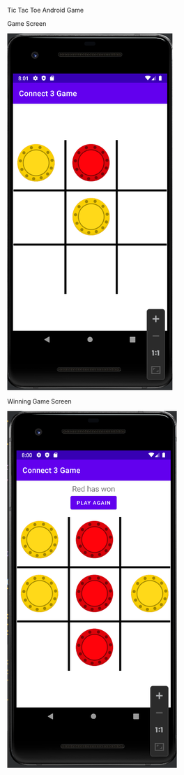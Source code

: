 Tic Tac Toe Android Game

Game Screen


![alt text](https://github.com/MarianVJ/Tic-Tac-Toe/blob/master/Game.PNG/?raw=true)

Winning Game Screen


![alt text](https://github.com/MarianVJ/Tic-Tac-Toe/blob/master/Game_Winning.PNG)
